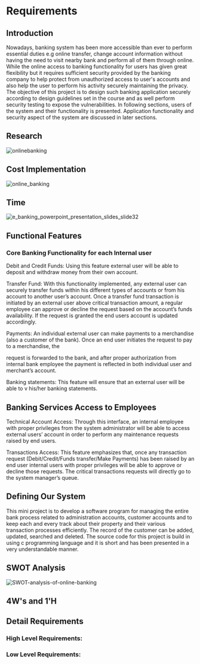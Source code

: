 # Requirements

## Introduction

Nowadays, banking system has been more accessible than ever to perform essential duties e.g online transfer, change account information without having the need to visit nearby bank and perform all of them through online. While the online access to banking functionality for users has given great flexibility but it requires sufficient security provided by the banking company to help protect from unauthorized access to user's accounts and also help the user to perform his activity securely maintaining the privacy. The objective of this project is to design such banking application securely according to design guidelines set in the course and as well perform security testing to expose the vulnerabilities. In following sections, users of the system and their functionality is presented. Application functionality and security aspect of the system are discussed in later sections.

## Research


![onlinebanking](https://user-images.githubusercontent.com/88921546/142402705-e0e90d6f-5800-4d3b-9911-60832533ec83.jpg)


## Cost Implementation


![online_banking](https://user-images.githubusercontent.com/88921546/142401410-3e7d615f-bbfe-4272-b6e5-5102b5807c53.jpg)


## Time


![e_banking_powerpoint_presentation_slides_slide32](https://user-images.githubusercontent.com/88921546/142767978-7c211793-0108-4ec9-9e97-82e91a32d8c4.jpg)


## Functional Features



### Core Banking Functionality for each Internal user

Debit and Credit Funds: Using this feature external user will be able to deposit and withdraw money from their own account.


Transfer Fund: With this functionality implemented, any external user can securely transfer funds within his different types of accounts or from his account to another user’s account. Once a transfer fund transaction is initiated by an external user above critical transaction amount, a regular employee can approve or decline the request based on the account’s funds availability. If the request is granted the end users account is updated accordingly.


Payments: An individual external user can make payments to a merchandise (also a customer of the bank). Once an end user initiates the request to pay to a merchandise, the

request is forwarded to the bank, and after proper authorization from internal bank employee the payment is reflected in both individual user and merchant’s account.


Banking statements: This feature will ensure that an external user will be able to v his/her banking statements.


## Banking Services Access to Employees

Technical Account Access: Through this interface, an internal employee with proper privileges from the system administrator will be able to access external users’ account in order to perform any maintenance requests raised by end users.


Transactions Access: This feature emphasizes that, once any transaction request (Debit/Credit/Funds transfer/Make Payments) has been raised by an end user internal users with proper privileges will be able to approve or decline those requests. The critical transactions requests will directly go to the system manager’s queue.

## Defining Our System

This mini project is to develop a software program for managing the entire bank process related to administration accounts,  customer accounts and to keep each and every track about their property and their various transaction processes efficiently. The record of the customer can be added, updated, searched and deleted. The source code for this project is build in using c programming language and it is short and has been presented in a very understandable manner.

## SWOT Analysis


![SWOT-analysis-of-online-banking](https://user-images.githubusercontent.com/88921546/142402206-a2e79bfc-6409-4d0a-909f-6120c8c394ae.jpg)


## 4W's and 1'H



## Detail Requirements

### High Level Requirements:


### Low Level Requirements:










